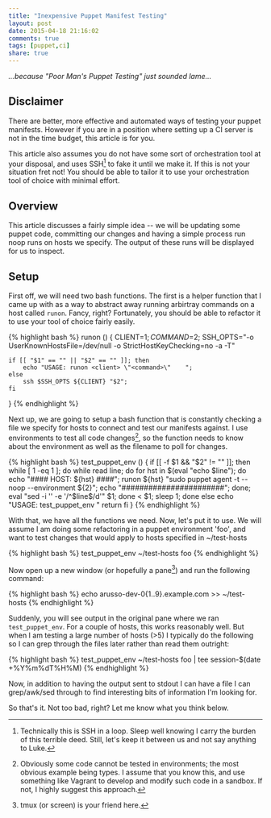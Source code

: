 ```yaml
---
title: "Inexpensive Puppet Manifest Testing"
layout: post
date: 2015-04-18 21:16:02
comments: true
tags: [puppet,ci]
share: true
---
```


_...because "Poor Man's Puppet Testing" just sounded lame..._

## Disclaimer

There are better, more effective and automated ways of testing your puppet
manifests. However if you are in a position where setting up a CI server is not
in the time budget, this article is for you.

This article also assumes you do not have some sort of orchestration tool at
your disposal, and uses SSH[^1] to fake it until we make it. If this is not your
situation fret not! You should be able to tailor it to use your orchestration
tool of choice with minimal effort.

## Overview

This article discusses a fairly simple idea -- we will be updating some puppet
code, committing our changes and having a simple process run noop runs on hosts
we specify. The output of these runs will be displayed for us to inspect.

## Setup

First off, we will need two bash functions. The first is a helper function that
I came up with as a way to abstract away running arbirtray commands on a host
called ``runon``. Fancy, right? Fortunately, you should be able to refactor it
to use your tool of choice fairly easily.

{% highlight bash %}
runon () {
    CLIENT=$1;
    COMMAND=$2;
    SSH_OPTS="-o UserKnownHostsFile=/dev/null -o StrictHostKeyChecking=no -a -T"

    if [[ "$1" == "" || "$2" == "" ]]; then
        echo "USAGE: runon <client> \"<command>\"    ";
    else
        ssh $SSH_OPTS ${CLIENT} "$2";
    fi
}
{% endhighlight %}

Next up, we are going to setup a bash function that is constantly checking a
file we specify for hosts to connect and test our manifests against. I use
environments to test all code changes[^2], so the function needs to know about
the environment as well as the filename to poll for changes.

{% highlight bash %}
test_puppet_env () {
    if [[ -f $1 && "$2" != "" ]]; then
        while [ 1 -eq 1 ]; do
            while read line; do
                for hst in $(eval "echo $line"); do
                    echo "#### HOST: ${hst} ####";
                    runon ${hst} "sudo puppet agent -t --noop --environment ${2}";
                    echo "#######################";
                done;
                eval "sed -i '' -e '/^$line\$/d'" $1;
            done < $1;
            sleep 1;
        done
    else
       echo "USAGE: test_puppet_env <filename> <environment>"
       return
    fi
}
{% endhighlight %}

With that, we have all the functions we need. Now, let's put it to use. We will
assume I am doing some refactoring in a puppet environment 'foo', and want to
test changes that would apply to hosts specified in ~/test-hosts

{% highlight bash %}
test_puppet_env ~/test-hosts foo
{% endhighlight %}

Now open up a new window (or hopefully a pane[^3]) and run the following command:

{% highlight bash %}
echo arusso-dev-0{1..9}.example.com >> ~/test-hosts
{% endhighlight %}

Suddenly, you will see output in the original pane where we ran
```test_puppet_env```. For a couple of hosts, this works reasonably well. But
when I am testing a large number of hosts (>5) I typically do the following so
I can grep through the files later rather than read them outright:

{% highlight bash %}
test_puppet_env ~/test-hosts foo | tee session-$(date +%Y%m%dT%H%M)
{% endhighlight %}

Now, in addition to having the output sent to stdout I can have a file I can
grep/awk/sed through to find interesting bits of information I'm looking for.

So that's it. Not too bad, right? Let me know what you think below.

[^1]: Technically this is SSH in a loop. Sleep well knowing I carry the burden of this terrible deed. Still, let's keep it between us and not say anything to Luke.
[^2]: Obviously some code cannot be tested in environments; the most obvious example being types. I assume that you know this, and use something like Vagrant to develop and modify such code in a sandbox. If not, I highly suggest this approach.
[^3]: tmux (or screen) is your friend here.
